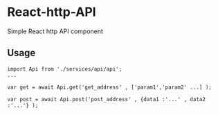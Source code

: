 # React-http-API
Simple React http API component
  
  ## Usage
```
import Api from './services/api/api';
...
```
```
var get = await Api.get('get_address' , ['param1','param2' ...] );
```
```
var post = await Api.post('post_address' , {data1 :'...' , data2 :'...'} );
```